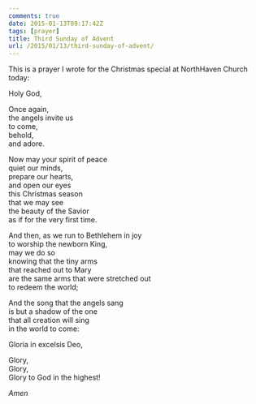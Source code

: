 ```yaml
---
comments: true
date: 2015-01-13T09:17:42Z
tags: [prayer]
title: Third Sunday of Advent
url: /2015/01/13/third-sunday-of-advent/
---
```


This is a prayer I wrote for the Christmas special at NorthHaven Church today:

Holy God,

Once again,  
the angels invite us  
to come,  
behold,  
and adore.

Now may your spirit of peace  
quiet our minds,  
prepare our hearts,  
and open our eyes  
this Christmas season  
that we may see  
the beauty of the Savior  
as if for the very first time.

And then, as we run to Bethlehem in joy  
to worship the newborn King,  
may we do so  
knowing that the tiny arms  
that reached out to Mary  
are the same arms that were stretched out  
to redeem the world;

And the song that the angels sang  
is but a shadow of the one  
that all creation will sing  
in the world to come:

Gloria in excelsis Deo,

Glory,  
Glory,  
Glory to God in the highest!

*Amen*


